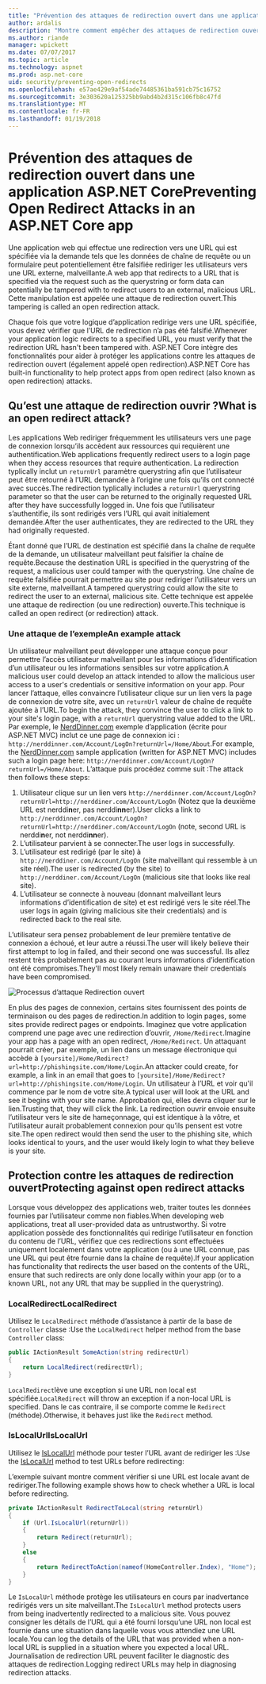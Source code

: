 ```yaml
---
title: "Prévention des attaques de redirection ouvert dans une application ASP.NET Core | Documents Microsoft"
author: ardalis
description: "Montre comment empêcher des attaques de redirection ouvert par rapport à une application ASP.NET Core"
ms.author: riande
manager: wpickett
ms.date: 07/07/2017
ms.topic: article
ms.technology: aspnet
ms.prod: asp.net-core
uid: security/preventing-open-redirects
ms.openlocfilehash: e57ae429e9af54ade74485361ba591cb75c16752
ms.sourcegitcommit: 3e303620a125325bb9abd4b2d315c106fb8c47fd
ms.translationtype: MT
ms.contentlocale: fr-FR
ms.lasthandoff: 01/19/2018
---
```

# <a name="preventing-open-redirect-attacks-in-an-aspnet-core-app"></a><span data-ttu-id="cceab-103">Prévention des attaques de redirection ouvert dans une application ASP.NET Core</span><span class="sxs-lookup"><span data-stu-id="cceab-103">Preventing Open Redirect Attacks in an ASP.NET Core app</span></span>

<span data-ttu-id="cceab-104">Une application web qui effectue une redirection vers une URL qui est spécifiée via la demande tels que les données de chaîne de requête ou un formulaire peut potentiellement être falsifiée rediriger les utilisateurs vers une URL externe, malveillante.</span><span class="sxs-lookup"><span data-stu-id="cceab-104">A web app that redirects to a URL that is specified via the request such as the querystring or form data can potentially be tampered with to redirect users to an external, malicious URL.</span></span> <span data-ttu-id="cceab-105">Cette manipulation est appelée une attaque de redirection ouvert.</span><span class="sxs-lookup"><span data-stu-id="cceab-105">This tampering is called an open redirection attack.</span></span>

<span data-ttu-id="cceab-106">Chaque fois que votre logique d’application redirige vers une URL spécifiée, vous devez vérifier que l’URL de redirection n’a pas été falsifié.</span><span class="sxs-lookup"><span data-stu-id="cceab-106">Whenever your application logic redirects to a specified URL, you must verify that the redirection URL hasn't been tampered with.</span></span> <span data-ttu-id="cceab-107">ASP.NET Core intègre des fonctionnalités pour aider à protéger les applications contre les attaques de redirection ouvert (également appelé open redirection).</span><span class="sxs-lookup"><span data-stu-id="cceab-107">ASP.NET Core has built-in functionality to help protect apps from open redirect (also known as open redirection) attacks.</span></span>

## <a name="what-is-an-open-redirect-attack"></a><span data-ttu-id="cceab-108">Qu’est une attaque de redirection ouvrir ?</span><span class="sxs-lookup"><span data-stu-id="cceab-108">What is an open redirect attack?</span></span>

<span data-ttu-id="cceab-109">Les applications Web rediriger fréquemment les utilisateurs vers une page de connexion lorsqu’ils accèdent aux ressources qui requièrent une authentification.</span><span class="sxs-lookup"><span data-stu-id="cceab-109">Web applications frequently redirect users to a login page when they access resources that require authentication.</span></span> <span data-ttu-id="cceab-110">La redirection typlically inclut un `returnUrl` paramètre querystring afin que l’utilisateur peut être retourné à l’URL demandée à l’origine une fois qu’ils ont connecté avec succès.</span><span class="sxs-lookup"><span data-stu-id="cceab-110">The redirection typlically includes a `returnUrl` querystring parameter so that the user can be returned to the originally requested URL after they have successfully logged in.</span></span> <span data-ttu-id="cceab-111">Une fois que l’utilisateur s’authentifie, ils sont redirigés vers l’URL qui avait initialement demandée.</span><span class="sxs-lookup"><span data-stu-id="cceab-111">After the user authenticates, they are redirected to the URL they had originally requested.</span></span>

<span data-ttu-id="cceab-112">Étant donné que l’URL de destination est spécifié dans la chaîne de requête de la demande, un utilisateur malveillant peut falsifier la chaîne de requête.</span><span class="sxs-lookup"><span data-stu-id="cceab-112">Because the destination URL is specified in the querystring of the request, a malicious user could tamper with the querystring.</span></span> <span data-ttu-id="cceab-113">Une chaîne de requête falsifiée pourrait permettre au site pour rediriger l’utilisateur vers un site externe, malveillant.</span><span class="sxs-lookup"><span data-stu-id="cceab-113">A tampered querystring could allow the site to redirect the user to an external, malicious site.</span></span> <span data-ttu-id="cceab-114">Cette technique est appelée une attaque de redirection (ou une redirection) ouverte.</span><span class="sxs-lookup"><span data-stu-id="cceab-114">This technique is called an open redirect (or redirection) attack.</span></span>

### <a name="an-example-attack"></a><span data-ttu-id="cceab-115">Une attaque de l’exemple</span><span class="sxs-lookup"><span data-stu-id="cceab-115">An example attack</span></span>

<span data-ttu-id="cceab-116">Un utilisateur malveillant peut développer une attaque conçue pour permettre l’accès utilisateur malveillant pour les informations d’identification d’un utilisateur ou les informations sensibles sur votre application.</span><span class="sxs-lookup"><span data-stu-id="cceab-116">A malicious user could develop an attack intended to allow the malicious user access to a user's credentials or sensitive information on your app.</span></span> <span data-ttu-id="cceab-117">Pour lancer l’attaque, elles convaincre l’utilisateur clique sur un lien vers la page de connexion de votre site, avec un `returnUrl` valeur de chaîne de requête ajoutée à l’URL.</span><span class="sxs-lookup"><span data-stu-id="cceab-117">To begin the attack, they convince the user to click a link to your site's login page, with a `returnUrl` querystring value added to the URL.</span></span> <span data-ttu-id="cceab-118">Par exemple, le [NerdDinner.com](http://nerddinner.com) exemple d’application (écrite pour ASP.NET MVC) inclut ce une page de connexion ici : ``http://nerddinner.com/Account/LogOn?returnUrl=/Home/About``.</span><span class="sxs-lookup"><span data-stu-id="cceab-118">For example, the [NerdDinner.com](http://nerddinner.com) sample application (written for ASP.NET MVC) includes such a login page here: ``http://nerddinner.com/Account/LogOn?returnUrl=/Home/About``.</span></span> <span data-ttu-id="cceab-119">L’attaque puis procédez comme suit :</span><span class="sxs-lookup"><span data-stu-id="cceab-119">The attack then follows these steps:</span></span>

1. <span data-ttu-id="cceab-120">Utilisateur clique sur un lien vers ``http://nerddinner.com/Account/LogOn?returnUrl=http://nerddiner.com/Account/LogOn`` (Notez que la deuxième URL est nerddi**n**er, pas nerddi**nn**er).</span><span class="sxs-lookup"><span data-stu-id="cceab-120">User clicks a link to ``http://nerddinner.com/Account/LogOn?returnUrl=http://nerddiner.com/Account/LogOn`` (note, second URL is nerddi**n**er, not nerddi**nn**er).</span></span>
2. <span data-ttu-id="cceab-121">L’utilisateur parvient à se connecter.</span><span class="sxs-lookup"><span data-stu-id="cceab-121">The user logs in successfully.</span></span>
3. <span data-ttu-id="cceab-122">L’utilisateur est redirigé (par le site) à ``http://nerddiner.com/Account/LogOn`` (site malveillant qui ressemble à un site réel).</span><span class="sxs-lookup"><span data-stu-id="cceab-122">The user is redirected (by the site) to ``http://nerddiner.com/Account/LogOn`` (malicious site that looks like real site).</span></span>
4. <span data-ttu-id="cceab-123">L’utilisateur se connecte à nouveau (donnant malveillant leurs informations d’identification de site) et est redirigé vers le site réel.</span><span class="sxs-lookup"><span data-stu-id="cceab-123">The user logs in again (giving malicious site their credentials) and is redirected back to the real site.</span></span>

<span data-ttu-id="cceab-124">L’utilisateur sera pensez probablement de leur première tentative de connexion a échoué, et leur autre a réussi.</span><span class="sxs-lookup"><span data-stu-id="cceab-124">The user will likely believe their first attempt to log in failed, and their second one was successful.</span></span> <span data-ttu-id="cceab-125">Ils allez restent très probablement pas au courant leurs informations d’identification ont été compromises.</span><span class="sxs-lookup"><span data-stu-id="cceab-125">They'll most likely remain unaware their credentials have been compromised.</span></span>

![Processus d’attaque Redirection ouvert](preventing-open-redirects/_static/open-redirection-attack-process.png)

<span data-ttu-id="cceab-127">En plus des pages de connexion, certains sites fournissent des points de terminaison ou des pages de redirection.</span><span class="sxs-lookup"><span data-stu-id="cceab-127">In addition to login pages, some sites provide redirect pages or endpoints.</span></span> <span data-ttu-id="cceab-128">Imaginez que votre application comprend une page avec une redirection d’ouvrir, ``/Home/Redirect``.</span><span class="sxs-lookup"><span data-stu-id="cceab-128">Imagine your app has a page with an open redirect, ``/Home/Redirect``.</span></span> <span data-ttu-id="cceab-129">Un attaquant pourrait créer, par exemple, un lien dans un message électronique qui accède à ``[yoursite]/Home/Redirect?url=http://phishingsite.com/Home/Login``.</span><span class="sxs-lookup"><span data-stu-id="cceab-129">An attacker could create, for example, a link in an email that goes to ``[yoursite]/Home/Redirect?url=http://phishingsite.com/Home/Login``.</span></span> <span data-ttu-id="cceab-130">Un utilisateur à l’URL et voir qu'il commence par le nom de votre site.</span><span class="sxs-lookup"><span data-stu-id="cceab-130">A typical user will look at the URL and see it begins with your site name.</span></span> <span data-ttu-id="cceab-131">Approbation qui, elles devra cliquer sur le lien.</span><span class="sxs-lookup"><span data-stu-id="cceab-131">Trusting that, they will click the link.</span></span> <span data-ttu-id="cceab-132">La redirection ouvrir envoie ensuite l’utilisateur vers le site de hameçonnage, qui est identique à la vôtre, et l’utilisateur aurait probablement connexion pour qu’ils pensent est votre site.</span><span class="sxs-lookup"><span data-stu-id="cceab-132">The open redirect would then send the user to the phishing site, which looks identical to yours, and the user would likely login to what they believe is your site.</span></span>

## <a name="protecting-against-open-redirect-attacks"></a><span data-ttu-id="cceab-133">Protection contre les attaques de redirection ouvert</span><span class="sxs-lookup"><span data-stu-id="cceab-133">Protecting against open redirect attacks</span></span>

<span data-ttu-id="cceab-134">Lorsque vous développez des applications web, traiter toutes les données fournies par l’utilisateur comme non fiables.</span><span class="sxs-lookup"><span data-stu-id="cceab-134">When developing web applications, treat all user-provided data as untrustworthy.</span></span> <span data-ttu-id="cceab-135">Si votre application possède des fonctionnalités qui redirige l’utilisateur en fonction du contenu de l’URL, vérifiez que ces redirections sont effectuées uniquement localement dans votre application (ou à une URL connue, pas une URL qui peut être fournie dans la chaîne de requête).</span><span class="sxs-lookup"><span data-stu-id="cceab-135">If your application has functionality that redirects the user based on the contents of the URL,  ensure that such redirects are only done locally within your app (or to a known URL, not any URL that may be supplied in the querystring).</span></span>

### <a name="localredirect"></a><span data-ttu-id="cceab-136">LocalRedirect</span><span class="sxs-lookup"><span data-stu-id="cceab-136">LocalRedirect</span></span>

<span data-ttu-id="cceab-137">Utilisez le ``LocalRedirect`` méthode d’assistance à partir de la base de `Controller` classe :</span><span class="sxs-lookup"><span data-stu-id="cceab-137">Use the ``LocalRedirect`` helper method from the base `Controller` class:</span></span>

```csharp
public IActionResult SomeAction(string redirectUrl)
{
    return LocalRedirect(redirectUrl);
}
```

<span data-ttu-id="cceab-138">``LocalRedirect``lève une exception si une URL non local est spécifiée.</span><span class="sxs-lookup"><span data-stu-id="cceab-138">``LocalRedirect`` will throw an exception if a non-local URL is specified.</span></span> <span data-ttu-id="cceab-139">Dans le cas contraire, il se comporte comme le ``Redirect`` (méthode).</span><span class="sxs-lookup"><span data-stu-id="cceab-139">Otherwise, it behaves just like the ``Redirect`` method.</span></span>

### <a name="islocalurl"></a><span data-ttu-id="cceab-140">IsLocalUrl</span><span class="sxs-lookup"><span data-stu-id="cceab-140">IsLocalUrl</span></span>

<span data-ttu-id="cceab-141">Utilisez le [IsLocalUrl](https://docs.microsoft.com/aspnet/core/api/microsoft.aspnetcore.mvc.iurlhelper#Microsoft_AspNetCore_Mvc_IUrlHelper_IsLocalUrl_System_String_) méthode pour tester l’URL avant de rediriger les :</span><span class="sxs-lookup"><span data-stu-id="cceab-141">Use the [IsLocalUrl](https://docs.microsoft.com/aspnet/core/api/microsoft.aspnetcore.mvc.iurlhelper#Microsoft_AspNetCore_Mvc_IUrlHelper_IsLocalUrl_System_String_) method to test URLs before redirecting:</span></span>

<span data-ttu-id="cceab-142">L’exemple suivant montre comment vérifier si une URL est locale avant de rediriger.</span><span class="sxs-lookup"><span data-stu-id="cceab-142">The following example shows how to check whether a URL is local before redirecting.</span></span>

```csharp
private IActionResult RedirectToLocal(string returnUrl)
{
    if (Url.IsLocalUrl(returnUrl))
    {
        return Redirect(returnUrl);
    }
    else
    {
        return RedirectToAction(nameof(HomeController.Index), "Home");
    }
}
```

<span data-ttu-id="cceab-143">Le `IsLocalUrl` méthode protège les utilisateurs en cours par inadvertance redirigés vers un site malveillant.</span><span class="sxs-lookup"><span data-stu-id="cceab-143">The `IsLocalUrl` method protects users from being inadvertently redirected to a malicious site.</span></span> <span data-ttu-id="cceab-144">Vous pouvez consigner les détails de l’URL qui a été fourni lorsqu’une URL non local est fournie dans une situation dans laquelle vous vous attendiez une URL locale.</span><span class="sxs-lookup"><span data-stu-id="cceab-144">You can log the details of the URL that was provided when a non-local URL is supplied in a situation where you expected a local URL.</span></span> <span data-ttu-id="cceab-145">Journalisation de redirection URL peuvent faciliter le diagnostic des attaques de redirection.</span><span class="sxs-lookup"><span data-stu-id="cceab-145">Logging redirect URLs may help in diagnosing redirection attacks.</span></span>
